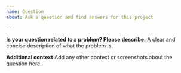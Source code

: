 ```yaml
---
name: Question
about: Ask a question and find answers for this project

---
```


**Is your question related to a problem? Please describe.**
A clear and concise description of what the problem is.

**Additional context**
Add any other context or screenshots about the question here.

